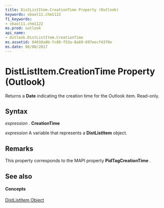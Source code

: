 ```yaml
---
title: DistListItem.CreationTime Property (Outlook)
keywords: vbaol11.chm1122
f1_keywords:
- vbaol11.chm1122
ms.prod: outlook
api_name:
- Outlook.DistListItem.CreationTime
ms.assetid: 04610a8b-fc88-f53a-8a69-697eecf4378e
ms.date: 06/08/2017
---
```



# DistListItem.CreationTime Property (Outlook)

Returns a  **Date** indicating the creation time for the Outlook item. Read-only.


## Syntax

 _expression_ . **CreationTime**

 _expression_ A variable that represents a **DistListItem** object.


## Remarks

This property corresponds to the MAPI property  **PidTagCreationTime** .


## See also


#### Concepts


[DistListItem Object](Outlook.DistListItem.md)


